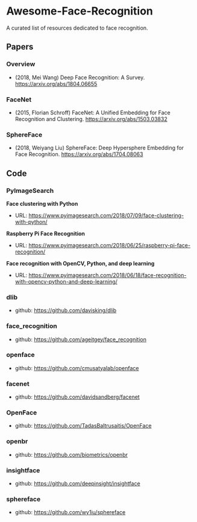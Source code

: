 # Awesome-Face-Recognition
A curated list of resources dedicated to face recognition.

## Papers

### Overview
- (2018, Mei Wang) Deep Face Recognition: A Survey.  <https://arxiv.org/abs/1804.06655> 

### FaceNet
- (2015, Florian Schroff) FaceNet: A Unified Embedding for Face Recognition and Clustering.  <https://arxiv.org/abs/1503.03832>

### SphereFace
- (2018, Weiyang Liu) SphereFace: Deep Hypersphere Embedding for Face Recognition.  <https://arxiv.org/abs/1704.08063>

## Code

### PyImageSearch
**Face clustering with Python**
- URL: <https://www.pyimagesearch.com/2018/07/09/face-clustering-with-python/>

**Raspberry Pi Face Recognition**
- URL: <https://www.pyimagesearch.com/2018/06/25/raspberry-pi-face-recognition/>

**Face recognition with OpenCV, Python, and deep learning**
- URL: <https://www.pyimagesearch.com/2018/06/18/face-recognition-with-opencv-python-and-deep-learning/>

### dlib
- github: <https://github.com/davisking/dlib>

### face_recognition
- github: <https://github.com/ageitgey/face_recognition>

### openface
- github: <https://github.com/cmusatyalab/openface>

### facenet
- github: <https://github.com/davidsandberg/facenet>

### OpenFace
- github: <https://github.com/TadasBaltrusaitis/OpenFace>

### openbr
- github: <https://github.com/biometrics/openbr>

### insightface
- github: <https://github.com/deepinsight/insightface>

### sphereface
- github: <https://github.com/wy1iu/sphereface>

